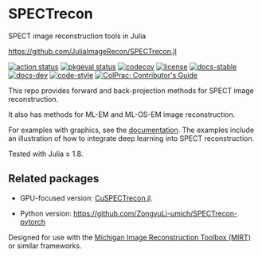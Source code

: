 # SPECTrecon
SPECT image reconstruction tools in Julia

https://github.com/JuliaImageRecon/SPECTrecon.jl

[![action status][action-img]][action-url]
[![pkgeval status][pkgeval-img]][pkgeval-url]
[![codecov][codecov-img]][codecov-url]
[![license][license-img]][license-url]
[![docs-stable][docs-stable-img]][docs-stable-url]
[![docs-dev][docs-dev-img]][docs-dev-url]
[![code-style][code-blue-img]][code-blue-url]
[![ColPrac: Contributor's Guide][colprac-img]][colprac-url]

This repo provides forward and back-projection methods
for SPECT image reconstruction.

It also has methods for ML-EM and ML-OS-EM image reconstruction.

For examples with graphics,
see the
[documentation][docs-stable-url].
The examples include an illustration
of how to integrate deep learning
into SPECT reconstruction.

Tested with Julia ≥ 1.8.

## Related packages

- GPU-focused version:
[CuSPECTrecon.jl](https://github.com/JuliaImageRecon/CuSPECTrecon.jl).

- Python version:
https://github.com/ZongyuLi-umich/SPECTrecon-pytorch

Designed for use with the
[Michigan Image Reconstruction Toolbox (MIRT)](https://github.com/JeffFessler/MIRT.jl)
or similar frameworks.

<!-- URLs -->
[action-img]: https://github.com/JuliaImageRecon/SPECTrecon.jl/workflows/CI/badge.svg
[action-url]: https://github.com/JuliaImageRecon/SPECTrecon.jl/actions
[build-img]: https://github.com/JuliaImageRecon/SPECTrecon.jl/workflows/CI/badge.svg?branch=main
[build-url]: https://github.com/JuliaImageRecon/SPECTrecon.jl/actions?query=workflow%3ACI+branch%3Amain
[pkgeval-img]: https://juliaci.github.io/NanosoldierReports/pkgeval_badges/S/SPECTrecon.svg
[pkgeval-url]: https://juliaci.github.io/NanosoldierReports/pkgeval_badges/S/SPECTrecon.html
[code-blue-img]: https://img.shields.io/badge/code%20style-blue-4495d1.svg
[code-blue-url]: https://github.com/invenia/BlueStyle
[codecov-img]: https://codecov.io/github/JuliaImageRecon/SPECTrecon.jl/coverage.svg?branch=main
[codecov-url]: https://codecov.io/github/JuliaImageRecon/SPECTrecon.jl?branch=main
[docs-stable-img]: https://img.shields.io/badge/docs-stable-blue.svg
[docs-stable-url]: https://JuliaImageRecon.github.io/SPECTrecon.jl/stable
[docs-dev-img]: https://img.shields.io/badge/docs-dev-blue.svg
[docs-dev-url]: https://JuliaImageRecon.github.io/SPECTrecon.jl/dev
[license-img]: https://img.shields.io/badge/license-MIT-brightgreen.svg
[license-url]: LICENSE
[colprac-img]: https://img.shields.io/badge/ColPrac-Contributor's%20Guide-blueviolet
[colprac-url]: https://github.com/SciML/ColPrac
